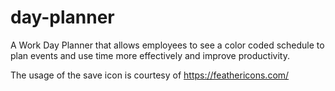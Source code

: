 # day-planner
A Work Day Planner that allows employees to see a color coded schedule to plan events and use time more effectively and improve productivity.

The usage of the save icon is courtesy of https://feathericons.com/ 
